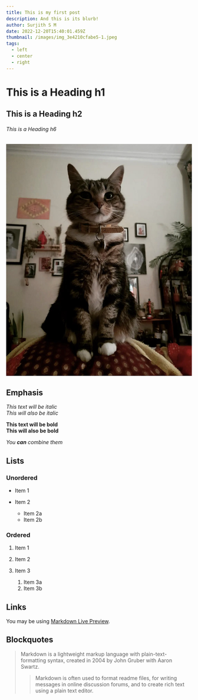 ```yaml
---
title: This is my first post
description: And this is its blurb!
author: Surjith S M
date: 2022-12-20T15:40:01.459Z
thumbnail: /images/img_3e4210cfabe5-1.jpeg
tags:
  - left
  - center
  - right
---
```

# This is a Heading h1

## This is a Heading h2

###### This is a Heading h6

![A tabby cat](static/images/img_3e4210cfabe5-1.jpeg)

## Emphasis

*This text will be italic*\
*This will also be italic*

**This text will be bold**\
**This will also be bold**

*You **can** combine them*

## Lists

### Unordered

* Item 1
* Item 2

  * Item 2a
  * Item 2b

### Ordered

1. Item 1
2. Item 2
3. Item 3

   1. Item 3a
   2. Item 3b

## Links

You may be using [Markdown Live Preview](https://markdownlivepreview.com/).

## Blockquotes

> Markdown is a lightweight markup language with plain-text-formatting syntax, created in 2004 by John Gruber with Aaron Swartz.
>
> > Markdown is often used to format readme files, for writing messages in online discussion forums, and to create rich text using a plain text editor.